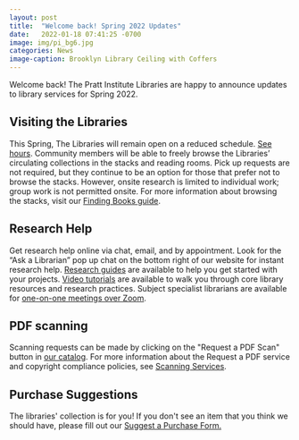 ```yaml
---
layout: post
title:  "Welcome back! Spring 2022 Updates"
date:   2022-01-18 07:41:25 -0700
image: img/pi_bg6.jpg
categories: News
image-caption: Brooklyn Library Ceiling with Coffers
---
```


Welcome back! The Pratt Institute Libraries are happy to announce updates to library services for Spring 2022.


## Visiting the Libraries
This Spring, The Libraries will remain open on a reduced schedule. [See hours](https://pratt.libcal.com/hours). Community members will be able to freely browse the Libraries’ circulating collections in the stacks and reading rooms. Pick up requests are not required, but they continue to be an option for those that prefer not to browse the stacks. However, onsite research is limited to individual work; group work is not permitted onsite. For more information about browsing the stacks, visit our [Finding Books guide](https://libguides.pratt.edu/finding-books).

## Research Help
Get research help online via chat, email, and by appointment. Look for the “Ask a Librarian” pop up chat on the bottom right of our website for instant research help. [Research guides](https://libguides.pratt.edu/?b=s) are available to help you get started with your projects. [Video tutorials](https://talks.pratt.edu/category/Libraries%3ELibrary+Tutorials/122554662) are available to walk you through core library resources and research practices. Subject specialist librarians are available for [one-on-one meetings over Zoom](https://pratt.libcal.com/appointments?lid=2583&g=5064).

## PDF scanning
Scanning requests can be made by clicking on the "Request a PDF Scan" button in [our catalog](https://cat.pratt.edu). For more information about the Request a PDF service and copyright compliance policies, see [Scanning Services](https://libguides.pratt.edu/scanning).

## Purchase Suggestions
The libraries' collection is for you! If you don't see an item that you think we should have, please fill out our [Suggest a Purchase Form.](https://pratt.libwizard.com/f/suggestion)
